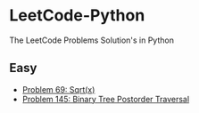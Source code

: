 # LeetCode-Python
The LeetCode Problems Solution's in Python 

## Easy
- [Problem 69: Sqrt(x)](https://leetcode.com/problems/sqrtx/)
- [Problem 145: Binary Tree Postorder Traversal](https://leetcode.com/problems/binary-tree-postorder-traversal/)
